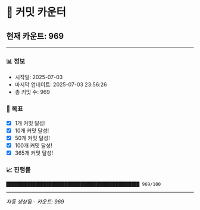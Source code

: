 # 🔢 커밋 카운터

## 현재 카운트: 969

---

### 📊 정보
- 시작일: 2025-07-03
- 마지막 업데이트: 2025-07-03 23:56:26
- 총 커밋 수: 969

### 🎯 목표
- [x] 1개 커밋 달성!
- [x] 10개 커밋 달성!
- [x] 50개 커밋 달성!
- [x] 100개 커밋 달성!
- [x] 365개 커밋 달성!

### 📈 진행률
```
██████████████████████████████████████████████████ 969/100
```

---
*자동 생성됨 - 카운트: 969*

